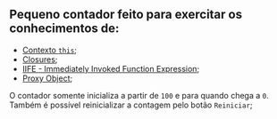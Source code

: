 ## Pequeno contador feito para exercitar os conhecimentos de:

- [Contexto `this`](https://developer.mozilla.org/pt-BR/docs/Web/JavaScript/Reference/Operators/this);
- [Closures](https://developer.mozilla.org/pt-BR/docs/Web/JavaScript/Closures);
- [IIFE - Immediately Invoked Function Expression](https://developer.mozilla.org/en-US/docs/Glossary/IIFE);
- [Proxy Object](https://developer.mozilla.org/en-US/docs/Web/JavaScript/Reference/Global_Objects/Proxy);

O contador somente inicializa a partir de `100` e para quando chega a `0`. Também é possível reinicializar a contagem pelo botão `Reiniciar`;
